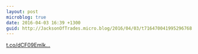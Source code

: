```yaml
---
layout: post
microblog: true
date: 2016-04-03 16:39 +1300
guid: http://JacksonOfTrades.micro.blog/2016/04/03/t716470041995296768.html
---
```

[t.co/dCF09EmIk...](https://t.co/dCF09EmIkU)
